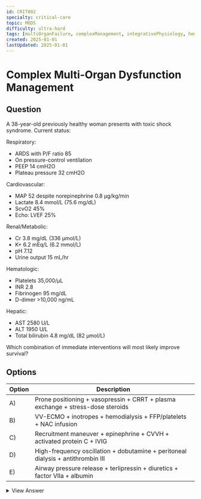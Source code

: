 ```yaml
---
id: CRIT002
specialty: critical-care
topic: MODS
difficulty: ultra-hard
tags: [multiOrganFailure, complexManagement, integrativePhysiology, hemodynamics, ARDS, sepsis, DIC]
created: 2025-01-01
lastUpdated: 2025-01-01
---
```


# Complex Multi-Organ Dysfunction Management

## Question
A 38-year-old previously healthy woman presents with toxic shock syndrome. Current status:

Respiratory:
- ARDS with P/F ratio 85
- On pressure-control ventilation
- PEEP 14 cmH2O
- Plateau pressure 32 cmH2O

Cardiovascular:
- MAP 52 despite norepinephrine 0.8 µg/kg/min
- Lactate 8.4 mmol/L (75.6 mg/dL)
- ScvO2 45%
- Echo: LVEF 25%

Renal/Metabolic:
- Cr 3.8 mg/dL (336 µmol/L)
- K+ 6.2 mEq/L (6.2 mmol/L)
- pH 7.12
- Urine output 15 mL/hr

Hematologic:
- Platelets 35,000/µL
- INR 2.8
- Fibrinogen 95 mg/dL
- D-dimer >10,000 ng/mL

Hepatic:
- AST 2580 U/L
- ALT 1950 U/L
- Total bilirubin 4.8 mg/dL (82 µmol/L)

Which combination of immediate interventions will most likely improve survival?

## Options
| Option | Description |
|--------|-------------|
| A)     | Prone positioning + vasopressin + CRRT + plasma exchange + stress-dose steroids |
| B)     | VV-ECMO + inotropes + hemodialysis + FFP/platelets + NAC infusion |
| C)     | Recruitment maneuver + epinephrine + CVVH + activated protein C + IVIG |
| D)     | High-frequency oscillation + dobutamine + peritoneal dialysis + antithrombin III |
| E)     | Airway pressure release + terlipressin + diuretics + factor VIIa + albumin |

<details>
<summary>View Answer</summary>

## Correct Answer
A

## Explanation
This ultra-complex case requires careful consideration of multiple organ systems:

1. Respiratory Management:
   - Severe ARDS (P/F < 100) requires prone positioning
   - High plateau pressure contraindicates recruitment
   - ECMO criteria met but higher mortality with shock

2. Circulatory Support:
   - Vasopressin indicated for norepinephrine >0.5 µg/kg/min
   - Inotropes may worsen shock-induced cardiomyopathy
   - Low ScvO2 reflects poor oxygen delivery

3. Renal/Metabolic:
   - CRRT preferred due to:
     * Hemodynamic instability
     * Hyperkalemia
     * Severe acidosis
     * Volume management needs

4. Hematologic/Inflammatory:
   - DIC requires supportive care
   - Plasma exchange beneficial in toxic shock
   - Factor VIIa contraindicated in DIC
   - Activated protein C withdrawn from market

5. Evidence-Based Rationale:
   - Prone positioning: 16% absolute mortality reduction in severe ARDS
   - Vasopressin: Reduces norepinephrine requirements
   - CRRT: Better hemodynamic tolerance than intermittent
   - Plasma exchange: Removes inflammatory mediators
   - Steroids: Indicated in refractory shock

## References
- PROSEVA Trial (NEJM 2013)
- VASST Trial (NEJM 2008)
- ELAIN Trial (Lancet 2016)
- Guidelines for Management of Toxic Shock (IDSA 2017)
- Surviving Sepsis Campaign 2021
</details>

